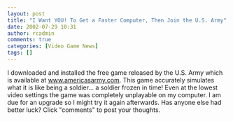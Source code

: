 ```yaml
---
layout: post
title: "I Want YOU! To Get a Faster Computer, Then Join the U.S. Army"
date: 2002-07-29 10:31
author: rcadmin
comments: true
categories: [Video Game News]
tags: []
---
```

I downloaded and installed the free game released by the U.S. Army which is available at <a href=http://www.americasarmy.com>www.americasarmy.com</a>. This game accurately simulates what it is like being a soldier... a soldier frozen in time! Even at the lowest video settings the game was completely unplayable on my computer. I am due for an upgrade so I might try it again afterwards. Has anyone else had better luck? Click "comments" to post your thoughts.
